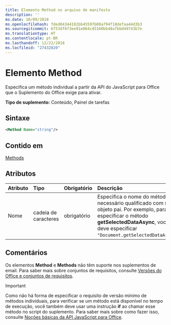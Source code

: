 ```yaml
---
title: Elemento Method no arquivo de manifesto
description: ''
ms.date: 10/09/2018
ms.openlocfilehash: fded84344182bb45597b00a794f18defaa44d3b3
ms.sourcegitcommit: 6f53df6f3ee91e084cd5160bb48afbbd49743b7e
ms.translationtype: HT
ms.contentlocale: pt-BR
ms.lasthandoff: 12/22/2018
ms.locfileid: "27432820"
---
```

# <a name="method-element"></a>Elemento Method

Especifica um método individual a partir da API do JavaScript para Office que o Suplemento do Office exige para ativar.

**Tipo de suplemento:** Conteúdo, Painel de tarefas

## <a name="syntax"></a>Sintaxe

```XML
<Method Name="string"/>
```

## <a name="contained-in"></a>Contido em

[Methods](methods.md)

## <a name="attributes"></a>Atributos

|**Atributo**|**Tipo**|**Obrigatório**|**Descrição**|
|:-----|:-----|:-----|:-----|
|Nome|cadeia de caracteres|obrigatório|Especifica o nome do método necessário qualificado com seu objeto pai. Por exemplo, para especificar o método **getSelectedDataAsync**, você deve especificar `"Document.getSelectedDataAsync"`.|

## <a name="remarks"></a>Comentários

Os elementos **Method** e **Methods** não têm suporte nos suplementos de email. Para saber mais sobre conjuntos de requisitos, consulte [Versões do Office e conjuntos de requisitos](https://docs.microsoft.com/office/dev/add-ins/develop/office-versions-and-requirement-sets).

> [!IMPORTANT] 
> Como não há forma de especificar o requisito de versão mínimo de métodos individuais, para verificar se um método está disponível no tempo de execução, você também deve usar uma instrução **if** ao chamar esse método no script do suplemento. Para saber mais sobre como fazer isso, consulte [Noções básicas da API JavaScript para Office](https://docs.microsoft.com/office/dev/add-ins/develop/understanding-the-javascript-api-for-office).

